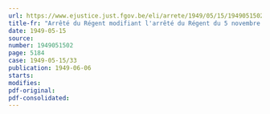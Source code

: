 ```yaml
---
url: https://www.ejustice.just.fgov.be/eli/arrete/1949/05/15/1949051502/justel
title-fr: "Arrêté du Régent modifiant l'arrêté du Régent du 5 novembre 1946, relatif à l'application de l'arrêté-loi du 28 décembre 1944 concernant la sécurité sociale des travailleurs, aux employeurs et travailleurs des entreprises agricoles"
date: 1949-05-15
source:
number: 1949051502
page: 5184
case: 1949-05-15/33
publication: 1949-06-06
starts:
modifies:
pdf-original:
pdf-consolidated:
---
```


